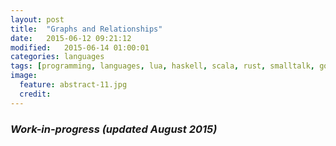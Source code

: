 ```yaml
---
layout: post
title:  "Graphs and Relationships"
date:   2015-06-12 09:21:12
modified:   2015-06-14 01:00:01
categories: languages
tags: [programming, languages, lua, haskell, scala, rust, smalltalk, go, javascript, python]
image:
  feature: abstract-11.jpg
  credit:
---
```


### _Work-in-progress (updated August 2015)_
